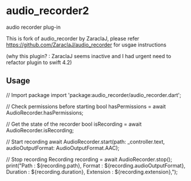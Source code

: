 # audio_recorder2

audio recorder plug-in

This is fork of audio_recorder by ZaraclaJ, please refer https://github.com/ZaraclaJ/audio_recorder for usgae instructions

(why this plugin? : ZaraclaJ seems inactive and I had urgent need to refactor plugin to swift 4.2)

## Usage

// Import package
import 'package:audio_recorder/audio_recorder.dart';

// Check permissions before starting
bool hasPermissions = await AudioRecorder.hasPermissions;

// Get the state of the recorder
bool isRecording = await AudioRecorder.isRecording;

// Start recording
await AudioRecorder.start(path: _controller.text, audioOutputFormat: AudioOutputFormat.AAC);

// Stop recording
Recording recording = await AudioRecorder.stop();
print("Path : ${recording.path},  Format : ${recording.audioOutputFormat},  Duration : ${recording.duration},  Extension : ${recording.extension},");
